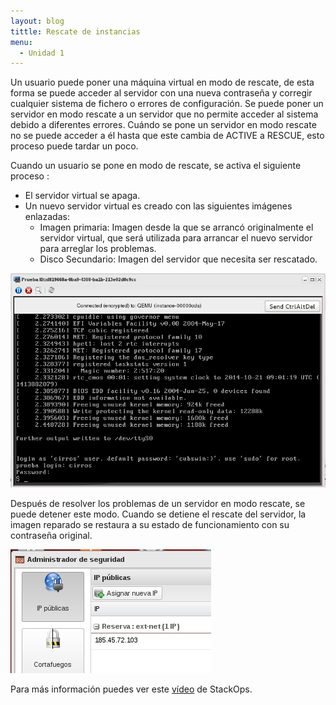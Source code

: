 ```yaml
---
layout: blog
tittle: Rescate de instancias
menu:
  - Unidad 1
---
```


Un usuario puede poner una máquina virtual en modo de rescate, de esta forma se puede acceder al servidor con una nueva contraseña y corregir cualquier sistema de fichero o errores de configuración.
Se puede poner un servidor en modo rescate a un servidor que no permite acceder al sistema debido a diferentes errores. Cuándo se pone un servidor en modo rescate no se puede acceder a él hasta que este cambia de ACTIVE a RESCUE, esto proceso puede tardar un poco.

Cuando un usuario se pone en modo de rescate, se activa el siguiente proceso :

* El servidor virtual se apaga.
* Un nuevo servidor virtual es creado con las siguientes imágenes enlazadas:
    * Imagen primaria: Imagen desde la que se arrancó originalmente el servidor virtual, que será utilizada para arrancar el nuevo servidor para arreglar los problemas.
    * Disco Secundario: Imagen del servidor que necesita ser rescatado.

![rescatar](img/demo1_4.png)

Después de resolver los problemas de un servidor en modo rescate, se puede detener este modo. Cuando se detiene el rescate del servidor, la imagen reparado se restaura a su estado de funcionamiento con su contraseña original.

![rescatar](img/demo1_5.png)

Para más información puedes ver este [vídeo](https://www.youtube.com/watch?v=gTQaES8ri-Q) de StackOps.